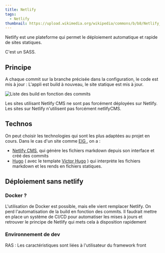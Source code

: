 ```yaml
---
title: Netlify
tags:
  - Netlify
thumbnail: https://upload.wikimedia.org/wikipedia/commons/b/b8/Netlify_logo.svg
---
```

Netlify est une plateforme qui permet le déploiement automatique et rapide de sites statiques.

C'est un SASS.

## Principe

A chaque commit sur la branche précisée dans la configuration, le code est mis à jour : L'appli est build à nouveau, le site statique est mis à jour.

![Liste des build en fonction des commits](img/capture-d’écran-2022-11-18-151746.png "Liste des build en fonction des commits")

Les sites utilisant Netlify CMS ne sont pas forcément déployées sur Netlify. Les sites sur Netlify n'utilisent pas forcément netlifyCMS.

## Technos

On peut choisir les technologies qui sont les plus adaptées au projet en cours. Dans le cas d'un site comme [EIG ](https://eig.etalab.gouv.fr/), on a :
- [Netlify CMS](/articles/netlify-cms), qui génère les fichiers markdown depuis son interface et créé des commits
- [Hugo](/articles/hugo) ( avec le template [Victor Hugo](https://github.com/netlify-templates/victor-hugo) ) qui interprète les fichiers markdown et les rends en fichiers statiques.

## Déploiement sans netlify
### Docker ?
L'utilisation de Docker est possible, mais elle vient remplacer Netlify. On perd l'automatisation de la build en fonction des commits. Il faudrait mettre en place un système de CI/CD pour automatiser les mises à jours et retrouver le principe de Netlify qui mets cela à disposition rapidement
### Environnement de dev 
RAS : Les caractéristiques sont liées à l'utilisateur du framework front

